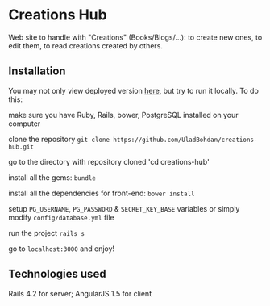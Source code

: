 # Creations Hub

Web site to handle with "Creations" (Books/Blogs/...): to create new ones, to edit them, to read creations created by others.

## Installation

You may not only view deployed version [here](http://creations-hub.herokuapp.com/), but try to run it locally. To do this:

make sure you have Ruby, Rails, bower, PostgreSQL installed on your computer

clone the repository `git clone https://github.com/UladBohdan/creations-hub.git`

go to the directory with repository cloned 'cd creations-hub'

install all the gems: `bundle`

install all the dependencies for front-end: `bower install`

setup `PG_USERNAME`, `PG_PASSWORD` & `SECRET_KEY_BASE` variables or simply modify `config/database.yml` file

run the project `rails s`

go to `localhost:3000` and enjoy!

## Technologies used

Rails 4.2 for server; AngularJS 1.5 for client